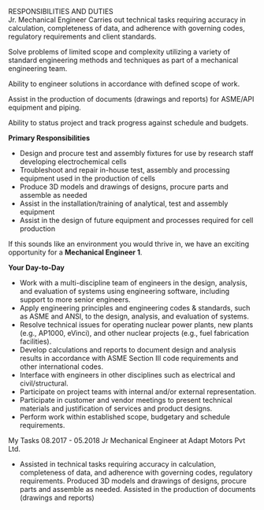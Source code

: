 RESPONSIBILITIES AND DUTIES  
  Jr. Mechanical Engineer
Carries out technical tasks requiring accuracy in calculation, completeness of data, and adherence with governing codes, regulatory requirements and client standards.  
  
Solve problems of limited scope and complexity utilizing a variety of standard engineering methods and techniques as part of a mechanical engineering team.  
  
Ability to engineer solutions in accordance with defined scope of work.  
  
Assist in the production of documents (drawings and reports) for ASME/API equipment and piping.  
  
Ability to status project and track progress against schedule and budgets.



**Primary Responsibilities**

-   Design and procure test and assembly fixtures for use by research staff developing electrochemical cells
-   Troubleshoot and repair in-house test, assembly and processing equipment used in the production of cells
-   Produce 3D models and drawings of designs, procure parts and assemble as needed
-   Assist in the installation/training of analytical, test and assembly equipment
-   Assist in the design of future equipment and processes required for cell production


  
If this sounds like an environment you would thrive in, we have an exciting opportunity for a **Mechanical Engineer 1**.  
  
**Your Day-to-Day**

-   Work with a multi-discipline team of engineers in the design, analysis, and evaluation of systems using engineering software, including support to more senior engineers.
-   Apply engineering principles and engineering codes & standards, such as ASME and ANSI, to the design, analysis, and evaluation of systems.
-   Resolve technical issues for operating nuclear power plants, new plants (e.g., AP1000, eVinci), and other nuclear projects (e.g., fuel fabrication facilities).
-   Develop calculations and reports to document design and analysis results in accordance with ASME Section III code requirements and other international codes.
-   Interface with engineers in other disciplines such as electrical and civil/structural.
-   Participate on project teams with internal and/or external representation.
-   Participate in customer and vendor meetings to present technical materials and justification of services and product designs.
-   Perform work within established scope, budgetary and schedule requirements.




My Tasks
08.2017 - 05.2018 Jr Mechanical Engineer at Adapt Motors Pvt Ltd.

- Assisted in technical tasks requiring accuracy in calculation, completeness of data, and adherence with governing codes, regulatory requirements. Produced 3D models and drawings of designs, procure parts and assemble as needed. Assisted in the production of documents (drawings and reports)
